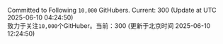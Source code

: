 Committed to Following `10,000` GitHubers. Current: <!-- FOLLOWING_COUNT -->300<!-- FOLLOWING_COUNT --> (Update at UTC <!-- LAST_UPDATED -->2025-06-10 04:24:50<!-- LAST_UPDATED -->)<br>
致力于关注`10,000`个GitHuber。当前：<!-- FOLLOWING_COUNT -->300<!-- FOLLOWING_COUNT --> (更新于北京时间 <!-- LAST_UPDATED_CST -->2025-06-10 12:24:50<!-- LAST_UPDATED_CST -->)
